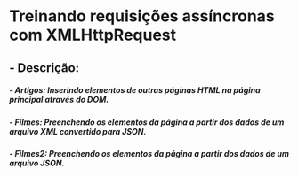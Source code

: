 # Treinando requisições assíncronas com XMLHttpRequest

## - Descrição: 
##### - Artigos: Inserindo elementos de outras páginas HTML na página principal através do DOM.
##### - Filmes: Preenchendo os elementos da página a partir dos dados de um arquivo XML convertido para JSON.
##### - Filmes2: Preenchendo os elementos da página a partir dos dados de um arquivo JSON.
